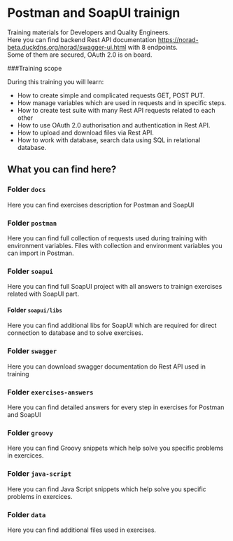 # Postman and SoapUI trainign
Training materials for Developers and Quality Engineers. <br/>
Here you can find backend Rest API documentation https://norad-beta.duckdns.org/norad/swagger-ui.html with 8 endpoints.<br/> 
Some of them are secured, OAuth 2.0 is on board.<br/>

###Training scope

During this training you will learn:

- How to create simple and complicated requests GET, POST PUT.
- How manage variables which are used in requests and in specific steps.
- How to create test suite with many Rest API requests related to each other 
- How to use OAuth 2.0 authorisation and authentication in Rest API.
- How to upload and download files via Rest API.
- How to work with database, search data using SQL in relational database.
 

## What you can find here?

### Folder ``docs``

Here you can find exercises description for Postman and SoapUI

### Folder ``postman``

Here you can find full collection of requests used during training with environment variables. 
Files with collection and environment variables you can import in Postman.

### Folder ``soapui``

Here you can find full SoapUI project with all answers to trainign exercises related with SoapUI part. 

#### Folder ``soapui/libs``

Here you can find additional libs for SoapUI which are required for direct connection to database and to solve exercises.


### Folder ``swagger``

Here you can download swagger documentation do Rest API used in training

### Folder ``exercises-answers``

Here you can find detailed answers for every step in exercises for Postman and SoapUI

### Folder ``groovy``

Here you can find Groovy snippets which help solve you specific problems in exercices.

### Folder ``java-script``

Here you can find Java Script snippets which help solve you specific problems in exercices.

### Folder ``data``

Here you can find additional files used in exercises.
